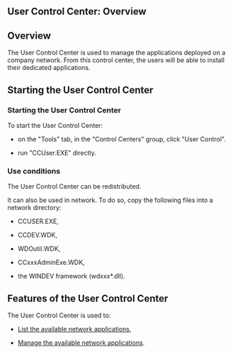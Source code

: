 


## User Control Center: Overview
			



<a name="NOTE1"></a>
<a name="NOTE1_1"></a>


## Overview
<a name="overview_ELTTEXTE000111"></a>
The User Control Center is used to manage the applications deployed on a company network. From this control center, the users will be able to install their dedicated applications.

<a name="NOTE2"></a>
<a name="NOTE2_1"></a>


## Starting the User Control Center
<a name="starting_the_user_control_center_ELTTEXTE000135"></a>


### Starting the User Control Center
<a name="starting_the_user_control_center_ELTPARAGRAPHE000018"></a>

To start the User Control Center:

- on the "Tools" tab, in the "Control Centers" group, click "User Control".

- run "CCUser.EXE" directly. 



<a name="NOTE2_2"></a>


### Use conditions
<a name="use_conditions_ELTPARAGRAPHE000040"></a>

The User Control Center can be redistributed.

It can also be used in network. To do so, copy the following files into a network directory:

- CCUSER.EXE, 

- CCDEV.WDK, 

- WDOutil.WDK, 

- CCxxxAdminExe.WDK, 

- the WINDEV framework (wdxxx\*.dll).




<a name="NOTE3"></a>
<a name="NOTE3_1"></a>


## Features of the User Control Center
<a name="features_the_user_control_center_ELTTEXTE000165"></a>
The User Control Center is used to:

- [List the available network applications](../CCUser/3540202.md),

- [Manage the available network applications](../CCUser/3540203.md).





